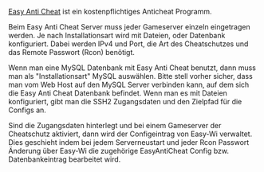 
[Easy Anti Cheat](http://easyanticheat.net) ist ein kostenpflichtiges Anticheat Programm.

Beim Easy Anti Cheat Server muss jeder Gameserver einzeln eingetragen werden. Je nach Installationsart wird mit Dateien, oder Datenbank konfiguriert. Dabei werden IPv4 und Port, die Art des Cheatschutzes und das Remote Passwort (Rcon) benötigt.

Wenn man eine MySQL Datenbank mit Easy Anti Cheat benutzt, dann muss man als "Installationsart" MySQL auswählen. Bitte stell vorher sicher, dass man vom Web Host auf den MySQL Server verbinden kann, auf dem sich die Easy Anti Cheat Datenbank befindet. Wenn man es mit Dateien konfiguriert, gibt man die SSH2 Zugangsdaten und den Zielpfad für die Configs an.

Sind die Zugangsdaten hinterlegt und bei einem Gameserver der Cheatschutz aktiviert, dann wird der Configeintrag von Easy-Wi verwaltet. Dies geschieht indem bei jedem Serverneustart und jeder Rcon Passwort Änderung über Easy-Wi die zugehörige EasyAntiCheat Config bzw. Datenbankeintrag bearbeitet wird.